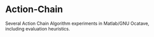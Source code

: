 # Action-Chain
Several Action Chain Algorithm experiments in Matlab/GNU Ocatave, including evaluation heuristics. 

